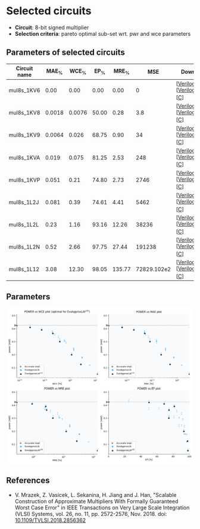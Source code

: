 
Selected circuits
===================
 - **Circuit**: 8-bit signed multiplier
 - **Selection criteria**: pareto optimal sub-set wrt. pwr and wce parameters

Parameters of selected circuits
----------------------------

| Circuit name | MAE<sub>%</sub> | WCE<sub>%</sub> | EP<sub>%</sub> | MRE<sub>%</sub> | MSE | Download |
| --- |  --- | --- | --- | --- | --- | --- | 
| mul8s_1KV6 | 0.00 | 0.00 | 0.00 | 0.00 | 0 |  [[Verilog](mul8s_1KV6.v)] [[Verilog<sub>PDK45</sub>](mul8s_1KV6_pdk45.v)] [[C](mul8s_1KV6.c)] |
| mul8s_1KV8 | 0.0018 | 0.0076 | 50.00 | 0.28 | 3.8 |  [[Verilog](mul8s_1KV8.v)] [[Verilog<sub>PDK45</sub>](mul8s_1KV8_pdk45.v)] [[C](mul8s_1KV8.c)] |
| mul8s_1KV9 | 0.0064 | 0.026 | 68.75 | 0.90 | 34 |  [[Verilog](mul8s_1KV9.v)] [[Verilog<sub>PDK45</sub>](mul8s_1KV9_pdk45.v)] [[C](mul8s_1KV9.c)] |
| mul8s_1KVA | 0.019 | 0.075 | 81.25 | 2.53 | 248 |  [[Verilog](mul8s_1KVA.v)] [[Verilog<sub>PDK45</sub>](mul8s_1KVA_pdk45.v)] [[C](mul8s_1KVA.c)] |
| mul8s_1KVP | 0.051 | 0.21 | 74.80 | 2.73 | 2746 |  [[Verilog](mul8s_1KVP.v)] [[Verilog<sub>PDK45</sub>](mul8s_1KVP_pdk45.v)] [[C](mul8s_1KVP.c)] |
| mul8s_1L2J | 0.081 | 0.39 | 74.61 | 4.41 | 5462 |  [[Verilog](mul8s_1L2J.v)] [[Verilog<sub>PDK45</sub>](mul8s_1L2J_pdk45.v)] [[C](mul8s_1L2J.c)] |
| mul8s_1L2L | 0.23 | 1.16 | 93.16 | 12.26 | 38236 |  [[Verilog](mul8s_1L2L.v)] [[Verilog<sub>PDK45</sub>](mul8s_1L2L_pdk45.v)] [[C](mul8s_1L2L.c)] |
| mul8s_1L2N | 0.52 | 2.66 | 97.75 | 27.44 | 191238 |  [[Verilog](mul8s_1L2N.v)] [[Verilog<sub>PDK45</sub>](mul8s_1L2N_pdk45.v)] [[C](mul8s_1L2N.c)] |
| mul8s_1L12 | 3.08 | 12.30 | 98.05 | 135.77 | 72829.102e2 |  [[Verilog](mul8s_1L12.v)] [[Verilog<sub>PDK45</sub>](mul8s_1L12_pdk45.v)] [[C](mul8s_1L12.c)] |
    
Parameters
--------------
![Parameters figure](fig.png)

References
--------------
   - V. Mrazek, Z. Vasicek, L. Sekanina, H. Jiang and J. Han, "Scalable Construction of Approximate Multipliers With Formally Guaranteed Worst Case Error" in IEEE Transactions on Very Large Scale Integration (VLSI) Systems, vol. 26, no. 11, pp. 2572-2576, Nov. 2018. doi: [10.1109/TVLSI.2018.2856362](https://dx.doi.org/10.1109/TVLSI.2018.2856362)

             